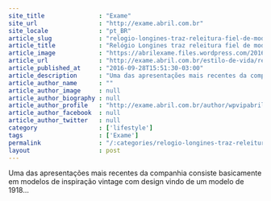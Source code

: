 ```yaml
---
site_title               : "Exame"
site_url                 : "http://exame.abril.com.br"
site_locale              : "pt_BR"
article_slug             : "relogio-longines-traz-releitura-fiel-de-modelo-vintage"
article_title            : "Relógio Longines traz releitura fiel de modelo vintage"
article_image            : "https://abrilexame.files.wordpress.com/2016/10/size_960_16_9_longines.jpg?quality=70&strip=all&w=960"
article_url              : "http://exame.abril.com.br/estilo-de-vida/relogio-longines-traz-releitura-fiel-de-modelo-vintage/"
article_published_at     : "2016-09-28T15:51:30-03:00"
article_description      : "Uma das apresentações mais recentes da companhia consiste basicamente em modelos de inspiração vintage com design vindo de um modelo de 1918..."
article_author_name      : ""
article_author_image     : null
article_author_biography : null
article_author_profile   : "http://exame.abril.com.br/author/wpvipabril/"
article_author_facebook  : null
article_author_twitter   : null
category                 : ['lifestyle']
tags                     : ['Exame']
permalink                : "/:categories/relogio-longines-traz-releitura-fiel-de-modelo-vintage/"
layout                   : post
---
```


Uma das apresentações mais recentes da companhia consiste basicamente em modelos de inspiração vintage com design vindo de um modelo de 1918...
